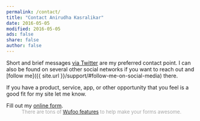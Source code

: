 ```yaml
---
permalink: /contact/
title: "Contact Anirudha Kasralikar"
date: 2016-05-05
modified: 2016-05-05
ads: false
share: false
author: false
---
```


Short and brief messages [via Twitter](https://twitter.com/akasralikar) are my preferred contact point. I can also be found on several other social networks if you want to reach out and [follow me]({{ site.url }}/support/#follow-me-on-social-media) there.

If you have a product, service, app, or other opportunity that you feel is a good fit for my site let me know. 

<div id="wufoo-zhawtgt1n6qkjx">
Fill out my <a href="https://akasralikar.wufoo.com/forms/zhawtgt1n6qkjx">online form</a>.
</div>
<div id="wuf-adv" style="font-family:inherit;font-size: small;color:#a7a7a7;text-align:center;display:block;">There are tons of <a href="http://www.wufoo.com/features/">Wufoo features</a> to help make your forms awesome.</div>
<script type="text/javascript">var zhawtgt1n6qkjx;(function(d, t) {
var s = d.createElement(t), options = {
'userName':'akasralikar',
'formHash':'zhawtgt1n6qkjx',
'autoResize':true,
'height':'437',
'async':true,
'host':'wufoo.com',
'header':'show',
'ssl':true};
s.src = ('https:' == d.location.protocol ? 'https://' : 'http://') + 'www.wufoo.com/scripts/embed/form.js';
s.onload = s.onreadystatechange = function() {
var rs = this.readyState; if (rs) if (rs != 'complete') if (rs != 'loaded') return;
try { zhawtgt1n6qkjx = new WufooForm();zhawtgt1n6qkjx.initialize(options);zhawtgt1n6qkjx.display(); } catch (e) {}};
var scr = d.getElementsByTagName(t)[0], par = scr.parentNode; par.insertBefore(s, scr);
})(document, 'script');</script>
